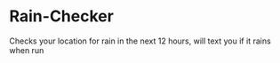 # Rain-Checker
Checks your location for rain in the next 12 hours, will text you if it rains when run
